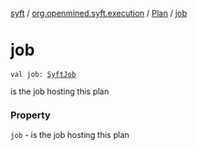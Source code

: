 [syft](../../index.md) / [org.openmined.syft.execution](../index.md) / [Plan](index.md) / [job](./job.md)

# job

`val job: `[`SyftJob`](../-syft-job/index.md)

is the job hosting this plan

### Property

`job` - is the job hosting this plan